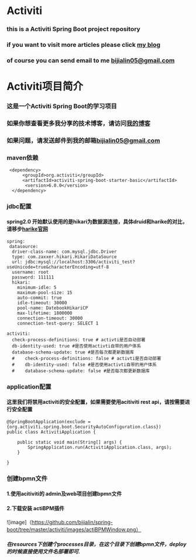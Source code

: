 # Activiti
### this is a Activiti Spring Boot project repository
### if you want to visit more articles please click [my blog](https://www.jianshu.com/u/1bb4b4eaef1e)
### of course you can send email to me [bijialin05@gmail.com](bijialin05@gmail.com)

# Activiti项目简介
### 这是一个Activiti Spring Boot的学习项目
### 如果你想查看更多我分享的技术博客，请访问[我的博客](https://www.jianshu.com/u/1bb4b4eaef1e)
### 如果问题，请发送邮件到我的邮箱[bijialin05@gmail.com](bijialin05@gmail.com)


### maven依赖
````
 <dependency>
      <groupId>org.activiti</groupId>
      <artifactId>activiti-spring-boot-starter-basic</artifactId>
       <version>6.0.0</version>
  </dependency>
  ````
  ### jdbc配置
  #### spring2.0 开始默认使用的是hikari为数据源连接，具体druid和harike的对比，请移步[harike官网](https://github.com/brettwooldridge/HikariCP)
  ````
spring:
   datasource:
    driver-class-name: com.mysql.jdbc.Driver
    type: com.zaxxer.hikari.HikariDataSource
    url: jdbc:mysql://localhost:3306/activiti_test?useUnicode=true&characterEncoding=utf-8
    username: root
    password: 111111
    hikari:
      minimum-idle: 5
      maximum-pool-size: 15
      auto-commit: true
      idle-timeout: 30000
      pool-name: DatebookHikariCP
      max-lifetime: 1800000
      connection-timeout: 30000
      connection-test-query: SELECT 1

  activiti:
    check-process-definitions: true # activti是否自动部署
    db-identity-used: true #是否使用activti自带的用户体系
    database-schema-update: true #是否每次都更新数据库
    #    check-process-definitions: false # activti是否自动部署
    #    db-identity-used: false #是否使用activti自带的用户体系
    #    database-schema-update: false #是否每次都更新数据库
````
### application配置
#### 这里我们将禁用activiti的安全配置，如果需要使用acitiviti rest api，请按需要进行安全配置
````
@SpringBootApplication(exclude = {org.activiti.spring.boot.SecurityAutoConfiguration.class})
public class ActivitiApplication {

    public static void main(String[] args) {
        SpringApplication.run(ActivitiApplication.class, args);
    }

}
````
### 创建bpmn文件
#### 1.使用acitiviti的 admin及web项目创建bpmn文件
#### 2.下载安装 actiBPM插件
![image]（https://github.com/bijialin/spring-boot/tree/master/activiti/images/actiBPMWindow.png）
##### 在resources下创建个processes目录，在这个目录下创建bpmn文件，deploy的时候直接使用文件名部署即可.
